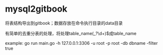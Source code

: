 # mysql2gitbook
将表结构导出到gitbook；数据存放在命令执行目录的data目录

有简单的去重分表的处理，将处理table_name(_?\d+)$成table_name

example:
    go run main.go -h 127.0.0.1:3306 -u root -p root -db dbname -filter true
